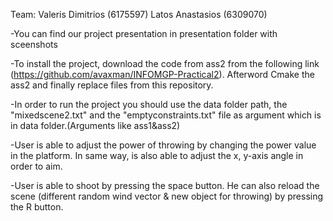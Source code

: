 Team: Valeris Dimitrios (6175597) Latos Anastasios (6309070)

-You can find our project presentation in presentation folder with sceenshots

-To install the project, download the code from ass2 from the following link (https://github.com/avaxman/INFOMGP-Practical2). Afterword Cmake the ass2 and finally replace files from this repository.

-In order to run the project you should use the data folder path, the "mixedscene2.txt" and the "emptyconstraints.txt" file as argument which is in data folder.(Arguments like ass1&ass2)

-User is able to adjust the power of throwing by changing the power value in the platform. In same way, is also able to adjust the x, y-axis angle in order to aim.

-User is able to shoot by pressing the space button. He can also reload the scene (different random wind vector & new object for throwing) by pressing the R button.
